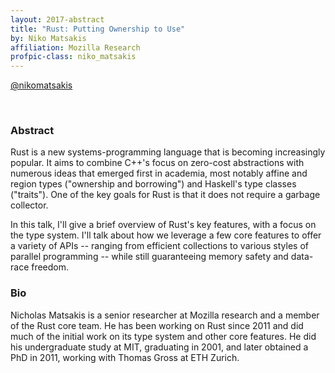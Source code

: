```yaml
---
layout: 2017-abstract
title: "Rust: Putting Ownership to Use"
by: Niko Matsakis
affiliation: Mozilla Research
profpic-class: niko_matsakis
---
```


[@nikomatsakis](https://twitter.com/nikomatsakis)

<br/>

### Abstract

Rust is a new systems-programming language that is becoming increasingly
popular. It aims to combine C++'s focus on zero-cost abstractions with
numerous ideas that emerged first in academia, most notably affine and
region types ("ownership and borrowing") and Haskell's type classes
("traits"). One of the key goals for Rust is that it does not require a
garbage collector.

In this talk, I'll give a brief overview of Rust's key features, with a
focus on the type system. I'll talk about how we leverage a few core
features to offer a variety of APIs -- ranging from efficient
collections to various styles of parallel programming -- while still
guaranteeing memory safety and data-race freedom.


### Bio

Nicholas Matsakis is a senior researcher at Mozilla research and a
member of the Rust core team. He has been working on Rust since 2011 and
did much of the initial work on its type system and other core features.
He did his undergraduate study at MIT, graduating in 2001, and later
obtained a PhD in 2011, working with Thomas Gross at ETH Zurich.
